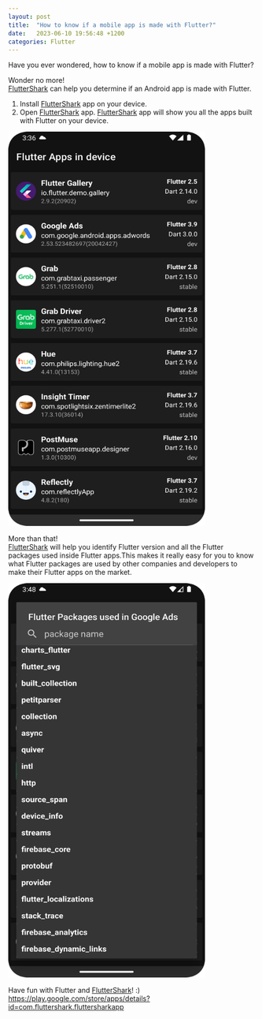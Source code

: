 ```yaml
---
layout: post
title:  "How to know if a mobile app is made with Flutter?"
date:   2023-06-10 19:56:48 +1200
categories: Flutter 
---
```

Have you ever wondered, how to know if a mobile app is made with Flutter?

Wonder no more!  
[FlutterShark](https://play.google.com/store/apps/details?id=com.fluttershark.fluttersharkapp) can help you determine if an Android app is made with Flutter.  

1. Install [FlutterShark](https://play.google.com/store/apps/details?id=com.fluttershark.fluttersharkapp) app on your device.
2. Open [FlutterShark](https://play.google.com/store/apps/details?id=com.fluttershark.fluttersharkapp) app. [FlutterShark](https://play.google.com/store/apps/details?id=com.fluttershark.fluttersharkapp) app will show you all the apps built with Flutter on your device.

<img src="/images/app_list_1080.png" width="400" height="800" />

More than that!  
[FlutterShark](https://play.google.com/store/apps/details?id=com.fluttershark.fluttersharkapp) will help you identify Flutter version and all the Flutter packages used inside Flutter apps.This makes it really easy for you to know what Flutter packages are used by other companies and developers to make their Flutter apps on the market.

<img src="/images/google_ads_packages_1080.png" width="400" height="800" />

Have fun with Flutter and [FlutterShark](https://play.google.com/store/apps/details?id=com.fluttershark.fluttersharkapp)! :)  
<https://play.google.com/store/apps/details?id=com.fluttershark.fluttersharkapp>

<!-- Google tag (gtag.js) -->
<script async src="https://www.googletagmanager.com/gtag/js?id=G-X10X2PW4L1"></script>
<script>
  window.dataLayer = window.dataLayer || [];
  function gtag(){dataLayer.push(arguments);}
  gtag('js', new Date());

  gtag('config', 'G-X10X2PW4L1');
</script>